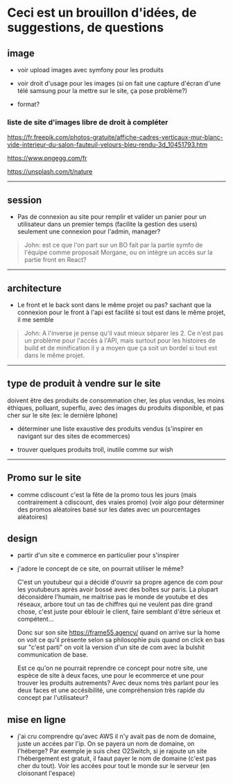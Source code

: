 # Ceci est un brouillon d'idées, de suggestions, de questions

## image

- voir upload images avec symfony pour les produits

- voir droit d'usage pour les images (si on fait une capture d'écran d'une télé samsung pour la mettre sur le site, ça pose problème?)

- format?


### liste de site d'images libre de droit à compléter

https://fr.freepik.com/photos-gratuite/affiche-cadres-verticaux-mur-blanc-vide-interieur-du-salon-fauteuil-velours-bleu-rendu-3d_10451793.htm

https://www.pngegg.com/fr

https://unsplash.com/t/nature

---

## session

- Pas de connexion au site pour remplir et valider un panier pour un utilisateur dans un premier temps (facilite la gestion des users) seulement une connexion pour l'admin, manager?

> John: est ce que l'on part sur un BO fait par la partie symfo de l'équipe comme proposait Morgane, ou on intègre un accès sur la partie front en React?

---

## architecture

- Le front et le back sont dans le même projet ou pas?
sachant que la connexion pour le front à l'api est facilité si tout est dans le même projet, il me semble

> John: A l'inverse je pense qu'il vaut mieux séparer les 2. Ce n'est pas un problème pour l'accès à l'API, mais surtout pour les histoires de build et de minification il y a moyen que ça soit un bordel si tout est dans le même projet.

---

## type de produit à vendre sur le site

doivent être des produits de consommation cher, les plus vendus, les moins éthiques, polluant, superflu, avec des images du produits disponible, et pas cher sur le site
(ex: le dernière Iphone)

- déterminer une liste exaustive des produits vendus
  (s'inspirer en navigant sur des sites de ecommerces)
  
- trouver quelques produits troll, inutile comme sur wish 

---

## Promo sur le site

- comme cdiscount c'est la fête de la promo tous les jours (mais contrairement à cdiscount, des vraies promo)
(voir algo pour déterminer des promos aléatoires basé sur les dates avec un pourcentages aléatoires)

## design

- partir d'un site e commerce en particulier pour s'inspirer

- j'adore le concept de ce site, on pourrait utiliser le même?
  
  C'est un youtubeur qui a décidé d'ouvrir sa propre agence de com pour les youtubeurs après avoir bossé avec des boîtes sur paris. La plupart déconsidère l'humain, ne maitrise pas le monde de youtube et des réseaux, arbore tout un tas de chiffres qui ne veulent pas dire grand chose, c'est juste pour éblouir le client, faire semblant d'être sérieux et compétent...

  Donc sur son site https://frame55.agency/ quand on arrive sur la home on voit ce qu'il présente selon sa philosophie puis quand on click en bas sur "c'est parti" on voit la version d'un site de com avec la bulshit communication de base.

  Est ce qu'on ne pourrait reprendre ce concept pour notre site, une espèce de site à deux faces, une pour le ecommerce et une pour trouver les produits autrements?
  Avec deux noms très parlant pour les deux faces et une accésibilité, une compréhension très rapide du concept par l'utilisateur?

## mise en ligne

- j'ai cru comprendre qu'avec AWS il n'y avait pas de nom de domaine, juste un accées par l'ip. On se payera un nom de domaine, on l'héberge? Par exemple je suis chez O2Switch, si je rajoute un site l'hébergement est gratuit, il faaut payer le nom de domaine (c'est pas cher du tout). Voir les accées pour tout le monde sur le serveur (en cloisonant l'espace)
